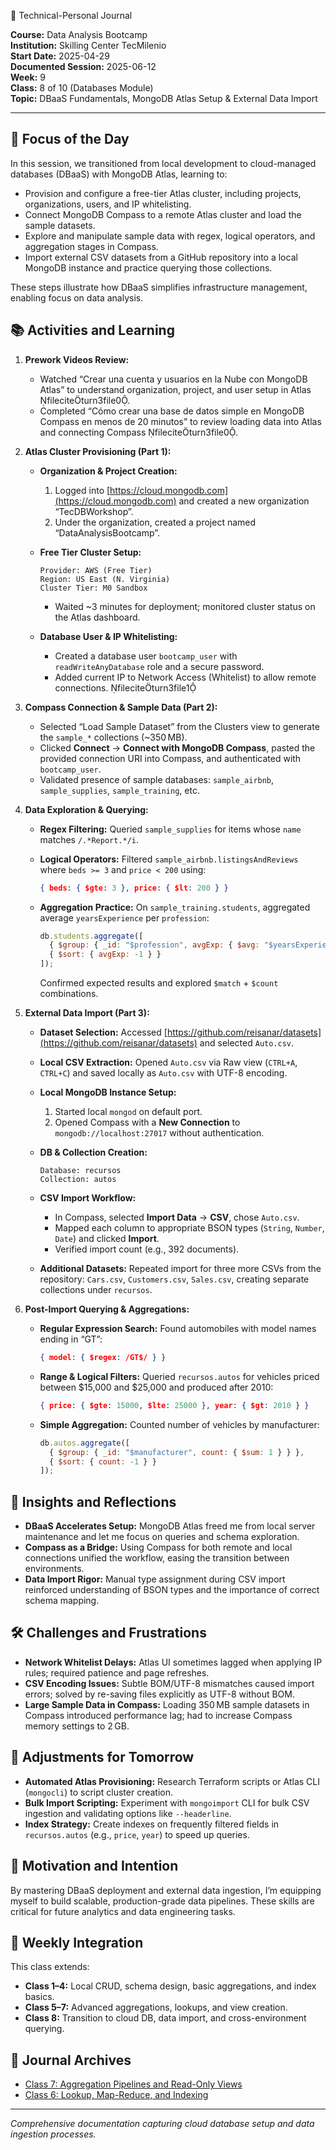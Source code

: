 🧠 Technical-Personal Journal

**Course:** Data Analysis Bootcamp  
**Institution:** Skilling Center TecMilenio  
**Start Date:** 2025-04-29  
**Documented Session:** 2025-06-12  
**Week:** 9  
**Class:** 8 of 10 (Databases Module)  
**Topic:** DBaaS Fundamentals, MongoDB Atlas Setup & External Data Import  

---

## 🎯 Focus of the Day

In this session, we transitioned from local development to cloud-managed databases (DBaaS) with MongoDB Atlas, learning to:

* Provision and configure a free-tier Atlas cluster, including projects, organizations, users, and IP whitelisting.
* Connect MongoDB Compass to a remote Atlas cluster and load the sample datasets.
* Explore and manipulate sample data with regex, logical operators, and aggregation stages in Compass.
* Import external CSV datasets from a GitHub repository into a local MongoDB instance and practice querying those collections.

These steps illustrate how DBaaS simplifies infrastructure management, enabling focus on data analysis.

## 📚 Activities and Learning

1. **Prework Videos Review:**

   * Watched “Crear una cuenta y usuarios en la Nube con MongoDB Atlas” to understand organization, project, and user setup in Atlas fileciteturn3file0.
   * Completed “Cómo crear una base de datos simple en MongoDB Compass en menos de 20 minutos” to review loading data into Atlas and connecting Compass fileciteturn3file0.

2. **Atlas Cluster Provisioning (Part 1):**

   * **Organization & Project Creation:**

     1. Logged into [https://cloud.mongodb.com](https://cloud.mongodb.com) and created a new organization “TecDBWorkshop”.
     2. Under the organization, created a project named “DataAnalysisBootcamp”.
   * **Free Tier Cluster Setup:**

     ```text
     Provider: AWS (Free Tier)
     Region: US East (N. Virginia)
     Cluster Tier: M0 Sandbox
     ```

     * Waited \~3 minutes for deployment; monitored cluster status on the Atlas dashboard.
   * **Database User & IP Whitelisting:**

     * Created a database user `bootcamp_user` with `readWriteAnyDatabase` role and a secure password.
     * Added current IP to Network Access (Whitelist) to allow remote connections. fileciteturn3file1

3. **Compass Connection & Sample Data (Part 2):**

   * Selected “Load Sample Dataset” from the Clusters view to generate the `sample_*` collections (\~350 MB).
   * Clicked **Connect** → **Connect with MongoDB Compass**, pasted the provided connection URI into Compass, and authenticated with `bootcamp_user`.
   * Validated presence of sample databases: `sample_airbnb`, `sample_supplies`, `sample_training`, etc.

4. **Data Exploration & Querying:**

   * **Regex Filtering:** Queried `sample_supplies` for items whose `name` matches `/.*Report.*/i`.
   * **Logical Operators:** Filtered `sample_airbnb.listingsAndReviews` where `beds >= 3` and `price < 200` using:

     ```json
     { beds: { $gte: 3 }, price: { $lt: 200 } }
     ```
   * **Aggregation Practice:** On `sample_training.students`, aggregated average `yearsExperience` per `profession`:

     ```js
     db.students.aggregate([
       { $group: { _id: "$profession", avgExp: { $avg: "$yearsExperience" } } },
       { $sort: { avgExp: -1 } }
     ]);
     ```

     Confirmed expected results and explored `$match` + `$count` combinations.

5. **External Data Import (Part 3):**

   * **Dataset Selection:** Accessed [https://github.com/reisanar/datasets](https://github.com/reisanar/datasets) and selected `Auto.csv`.
   * **Local CSV Extraction:** Opened `Auto.csv` via Raw view (`CTRL+A`, `CTRL+C`) and saved locally as `Auto.csv` with UTF-8 encoding.
   * **Local MongoDB Instance Setup:**

     1. Started local `mongod` on default port.
     2. Opened Compass with a **New Connection** to `mongodb://localhost:27017` without authentication.
   * **DB & Collection Creation:**

     ```text
     Database: recursos
     Collection: autos
     ```
   * **CSV Import Workflow:**

     * In Compass, selected **Import Data** → **CSV**, chose `Auto.csv`.
     * Mapped each column to appropriate BSON types (`String`, `Number`, `Date`) and clicked **Import**.
     * Verified import count (e.g., 392 documents).
   * **Additional Datasets:** Repeated import for three more CSVs from the repository: `Cars.csv`, `Customers.csv`, `Sales.csv`, creating separate collections under `recursos`.

6. **Post-Import Querying & Aggregations:**

   * **Regular Expression Search:** Found automobiles with model names ending in “GT”:

     ```json
     { model: { $regex: /GT$/ } }
     ```
   * **Range & Logical Filters:** Queried `recursos.autos` for vehicles priced between \$15,000 and \$25,000 and produced after 2010:

     ```json
     { price: { $gte: 15000, $lte: 25000 }, year: { $gt: 2010 } }
     ```
   * **Simple Aggregation:** Counted number of vehicles by manufacturer:

     ```js
     db.autos.aggregate([
       { $group: { _id: "$manufacturer", count: { $sum: 1 } } },
       { $sort: { count: -1 } }
     ]);
     ```

## 🧠 Insights and Reflections

* **DBaaS Accelerates Setup:** MongoDB Atlas freed me from local server maintenance and let me focus on queries and schema exploration.
* **Compass as a Bridge:** Using Compass for both remote and local connections unified the workflow, easing the transition between environments.
* **Data Import Rigor:** Manual type assignment during CSV import reinforced understanding of BSON types and the importance of correct schema mapping.

## 🛠️ Challenges and Frustrations

* **Network Whitelist Delays:** Atlas UI sometimes lagged when applying IP rules; required patience and page refreshes.
* **CSV Encoding Issues:** Subtle BOM/UTF-8 mismatches caused import errors; solved by re-saving files explicitly as UTF-8 without BOM.
* **Large Sample Data in Compass:** Loading 350 MB sample datasets in Compass introduced performance lag; had to increase Compass memory settings to 2 GB.

## 📌 Adjustments for Tomorrow

* **Automated Atlas Provisioning:** Research Terraform scripts or Atlas CLI (`mongocli`) to script cluster creation.
* **Bulk Import Scripting:** Experiment with `mongoimport` CLI for bulk CSV ingestion and validating options like `--headerline`.
* **Index Strategy:** Create indexes on frequently filtered fields in `recursos.autos` (e.g., `price`, `year`) to speed up queries.

## 💬 Motivation and Intention

By mastering DBaaS deployment and external data ingestion, I’m equipping myself to build scalable, production-grade data pipelines. These skills are critical for future analytics and data engineering tasks.

## 🔁 Weekly Integration

This class extends:

* **Class 1–4:** Local CRUD, schema design, basic aggregations, and index basics.
* **Class 5–7:** Advanced aggregations, lookups, and view creation.
* **Class 8:** Transition to cloud DB, data import, and cross-environment querying.

## 📅 Journal Archives

* [Class 7: Aggregation Pipelines and Read-Only Views](2025-06-10_Data_Analysis_Bootcamp_Class11.md)
* [Class 6: Lookup, Map-Reduce, and Indexing](2025-06-03_Data_Analysis_Bootcamp_Class10.md)

---

*Comprehensive documentation capturing cloud database setup and data ingestion processes.*
